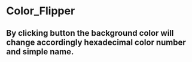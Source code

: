 # Color_Flipper
## By clicking button the background color will change accordingly hexadecimal color number and simple name.
